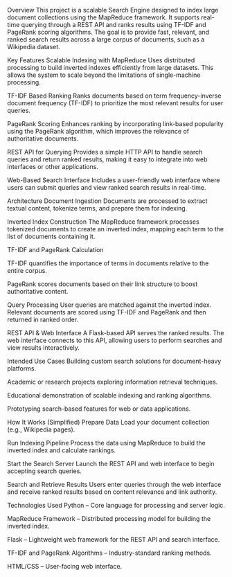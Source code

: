 Overview
This project is a scalable Search Engine designed to index large document collections using the MapReduce framework. It supports real-time querying through a REST API and ranks results using TF-IDF and PageRank scoring algorithms. The goal is to provide fast, relevant, and ranked search results across a large corpus of documents, such as a Wikipedia dataset.

Key Features
Scalable Indexing with MapReduce
Uses distributed processing to build inverted indexes efficiently from large datasets. This allows the system to scale beyond the limitations of single-machine processing.

TF-IDF Based Ranking
Ranks documents based on term frequency-inverse document frequency (TF-IDF) to prioritize the most relevant results for user queries.

PageRank Scoring
Enhances ranking by incorporating link-based popularity using the PageRank algorithm, which improves the relevance of authoritative documents.

REST API for Querying
Provides a simple HTTP API to handle search queries and return ranked results, making it easy to integrate into web interfaces or other applications.

Web-Based Search Interface
Includes a user-friendly web interface where users can submit queries and view ranked search results in real-time.

Architecture
Document Ingestion
Documents are processed to extract textual content, tokenize terms, and prepare them for indexing.

Inverted Index Construction
The MapReduce framework processes tokenized documents to create an inverted index, mapping each term to the list of documents containing it.

TF-IDF and PageRank Calculation

TF-IDF quantifies the importance of terms in documents relative to the entire corpus.

PageRank scores documents based on their link structure to boost authoritative content.

Query Processing
User queries are matched against the inverted index. Relevant documents are scored using TF-IDF and PageRank and then returned in ranked order.

REST API & Web Interface
A Flask-based API serves the ranked results. The web interface connects to this API, allowing users to perform searches and view results interactively.

Intended Use Cases
Building custom search solutions for document-heavy platforms.

Academic or research projects exploring information retrieval techniques.

Educational demonstration of scalable indexing and ranking algorithms.

Prototyping search-based features for web or data applications.

How It Works (Simplified)
Prepare Data
Load your document collection (e.g., Wikipedia pages).

Run Indexing Pipeline
Process the data using MapReduce to build the inverted index and calculate rankings.

Start the Search Server
Launch the REST API and web interface to begin accepting search queries.

Search and Retrieve Results
Users enter queries through the web interface and receive ranked results based on content relevance and link authority.

Technologies Used
Python – Core language for processing and server logic.

MapReduce Framework – Distributed processing model for building the inverted index.

Flask – Lightweight web framework for the REST API and search interface.

TF-IDF and PageRank Algorithms – Industry-standard ranking methods.

HTML/CSS – User-facing web interface.
